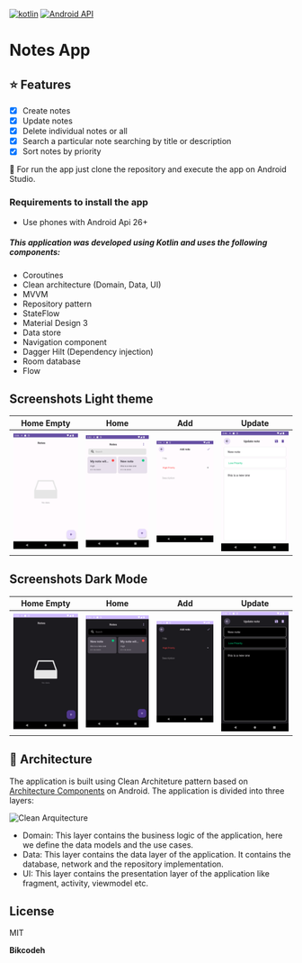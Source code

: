 [![kotlin](https://img.shields.io/github/languages/top/bikcodeh/ToDoApp.svg?style=for-the-badge&color=blueviolet)](https://kotlinlang.org/) [![Android API](https://img.shields.io/badge/api-26%2B-brightgreen.svg?style=for-the-badge)](https://android-arsenal.com/api?level=26)

# Notes App  

## :star: Features

- [x] Create notes
- [x] Update notes
- [x] Delete individual notes or all
- [x] Search a particular note searching by title or description
- [x] Sort notes by priority

:runner: For run the app just clone the repository and execute the app on Android Studio.

### Requirements to install the app
- Use phones with Android Api 26+

##### This application was developed using Kotlin and uses the following components:
- Coroutines
- Clean architecture (Domain, Data, UI)
- MVVM
- Repository pattern
- StateFlow
- Material Design 3
- Data store
- Navigation component
- Dagger Hilt (Dependency injection)
- Room database
- Flow

## Screenshots Light theme
 | Home Empty |     Home    |  Add  |   Update    |
 | :----: | :---------: | :-------: | :-----------: |
 |![Home empty](assets/home.png?raw=true)|![Home](assets/home_notes.png?raw=true)|![Add](assets/add.png?raw=true)|![Update](assets/update.png?raw=true)|

## Screenshots Dark Mode
 | Home Empty |     Home    |  Add  |   Update    |
 | :----: | :---------: | :-------: | :-----------: |
 |![Home empty dark](assets/home_dark.png?raw=true)|![Home dark](assets/home_notes_dark.png?raw=true)|![Add dark](assets/add_dark.png?raw=true)|![Update dark](assets/update_dark.png?raw=true)|

## :dart: Architecture

The application is built using Clean Architeture pattern based on [Architecture Components](https://developer.android.com/jetpack/guide#recommended-app-arch) on Android. The application is divided into three layers:

![Clean Arquitecture](https://devexperto.com/wp-content/uploads/2018/10/clean-architecture-own-layers.png)

- Domain: This layer contains the business logic of the application, here we define the data models and the use cases.
- Data: This layer contains the data layer of the application. It contains the database, network and the repository implementation.
- UI: This layer contains the presentation layer of the application like fragment, activity, viewmodel etc.

## License

MIT

**Bikcodeh**
